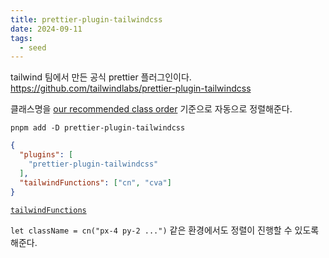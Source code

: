 ```yaml
---
title: prettier-plugin-tailwindcss
date: 2024-09-11
tags:
  - seed
---
```


tailwind 팀에서 만든 공식 prettier 플러그인이다.
https://github.com/tailwindlabs/prettier-plugin-tailwindcss

클래스명을 [our recommended class order](https://tailwindcss.com/blog/automatic-class-sorting-with-prettier#how-classes-are-sorted) 기준으로 자동으로 정렬해준다.

```shell
pnpm add -D prettier-plugin-tailwindcss
```

```json
{
  "plugins": [
	"prettier-plugin-tailwindcss"
  ],
  "tailwindFunctions": ["cn", "cva"]
}
```

[`tailwindFunctions`](https://github.com/tailwindlabs/prettier-plugin-tailwindcss?tab=readme-ov-file#sorting-classes-in-function-calls)

`let className = cn("px-4 py-2 ...")` 같은 환경에서도 정렬이 진행할 수 있도록 해준다.
